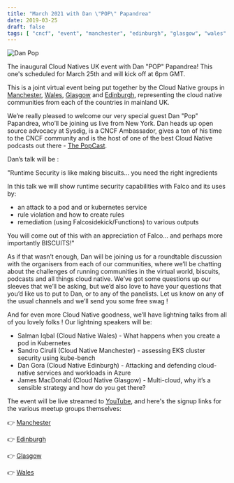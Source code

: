 ```yaml
---
title: "March 2021 with Dan \"POP\" Papandrea"
date: 2019-03-25
draft: false
tags: [ "cncf", "event", "manchester", "edinburgh", "glasgow", "wales" ]
---
```


![Dan Pop](/img/danpop.png#center)

The inaugural Cloud Natives UK event with Dan "POP" Papandrea!  This one's scheduled for March 25th and will kick off at 6pm GMT.

<!--more-->

This is a joint virtual event being put together by the Cloud Native groups in [Manchester](https://www.meetup.com/Cloud-Native-Kubernetes-Manchester/), [Wales](https://www.meetup.com/cloudnativewales/), [Glasgow](https://www.meetup.com/CloudNativeGlasgow/) and [Edinburgh](https://www.meetup.com/cloud-native-kubernetes-edinburgh/), representing the cloud native communities from each of the countries in mainland UK.

We’re really pleased to welcome our very special guest Dan "Pop" Papandrea, who’ll be joining us live from New York. Dan heads up open source advocacy at Sysdig, is a CNCF Ambassador, gives a ton of his time to the CNCF community and is the host of one of the best Cloud Native podcasts out there - [The PopCast](https://www.youtube.com/c/thepopcastpop).

Dan’s talk will be :

"Runtime Security is like making biscuits... you need the right ingredients

In this talk we will show runtime security capabilities with Falco and its uses by:

* an attack to a pod and or kubernetes service
* rule violation and how to create rules
* remediation (using Falcosidekick/Functions) to various outputs

You will come out of this with an appreciation of Falco... and perhaps more importantly BISCUITS!"

As if that wasn’t enough, Dan will be joining us for a roundtable discussion with the organisers from each of our communities, where we’ll be chatting about the challenges of running communities in the virtual world, biscuits, podcasts and all things cloud native. We’ve got some questions up our sleeves that we’ll be asking, but we’d also love to have your questions that you’d like us to put to Dan, or to any of the panelists. Let us know on any of the usual channels and we’ll send you some free swag !

And for even more Cloud Native goodness, we’ll have lightning talks from all of you lovely folks ! Our lightning speakers will be:

* Salman Iqbal (Cloud Native Wales) - What happens when you create a pod in Kubernetes
* Sandro Cirulli (Cloud Native Manchester) - assessing EKS cluster security using kube-bench
* Dan Gora (Cloud Native Edinburgh) - Attacking and defending cloud-native services and workloads in Azure
* James MacDonald (Cloud Native Glasgow) - Multi-cloud, why it’s a sensible strategy and how do you get there?

The event will be live streamed to [YouTube](https://youtu.be/EVPjtUuMeMQ), and here's the signup links for the various meetup groups themselves:

👉 [Manchester](https://www.meetup.com/Cloud-Native-Kubernetes-Manchester/events/276264856/)

👉 [Edinburgh](https://www.meetup.com/cloud-native-kubernetes-edinburgh/events/276264934/)

👉 [Glasgow](https://www.meetup.com/CloudNativeGlasgow/events/276264915/)

👉 [Wales](https://www.meetup.com/cloudnativewales/events/276264985/)
